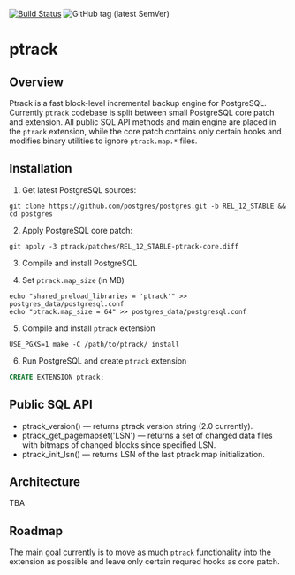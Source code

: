 [![Build Status](https://travis-ci.com/postgrespro/ptrack.svg?branch=master)](https://travis-ci.com/postgrespro/ptrack)
![GitHub tag (latest SemVer)](https://img.shields.io/github/v/tag/postgrespro/ptrack?label=release)

# ptrack

## Overview

Ptrack is a fast block-level incremental backup engine for PostgreSQL. Currently `ptrack` codebase is split between small PostgreSQL core patch and extension. All public SQL API methods and main engine are placed in the `ptrack` extension, while the core patch contains only certain hooks and modifies binary utilities to ignore `ptrack.map.*` files.

## Installation

1) Get latest PostgreSQL sources:

```shell
git clone https://github.com/postgres/postgres.git -b REL_12_STABLE && cd postgres
```

2) Apply PostgreSQL core patch:

```shell
git apply -3 ptrack/patches/REL_12_STABLE-ptrack-core.diff
```

3) Compile and install PostgreSQL

4) Set `ptrack.map_size` (in MB)

```shell
echo "shared_preload_libraries = 'ptrack'" >> postgres_data/postgresql.conf
echo "ptrack.map_size = 64" >> postgres_data/postgresql.conf
```

5) Compile and install `ptrack` extension

```shell
USE_PGXS=1 make -C /path/to/ptrack/ install
```

6) Run PostgreSQL and create `ptrack` extension

```sql
CREATE EXTENSION ptrack;
```

## Public SQL API

 * ptrack_version() — returns ptrack version string (2.0 currently).
 * ptrack_get_pagemapset('LSN') — returns a set of changed data files with bitmaps of changed blocks since specified LSN.
 * ptrack_init_lsn() — returns LSN of the last ptrack map initialization.

## Architecture

TBA

## Roadmap

The main goal currently is to move as much `ptrack` functionality into the extension as possible and leave only certain requred hooks as core patch.
